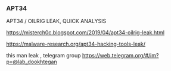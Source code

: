 ### APT34
APT34 / OILRIG LEAK, QUICK ANALYSIS

https://misterch0c.blogspot.com/2019/04/apt34-oilrig-leak.html

https://malware-research.org/apt34-hacking-tools-leak/

this man leak , telegram group
https://web.telegram.org/#/im?p=@lab_dookhtegan
